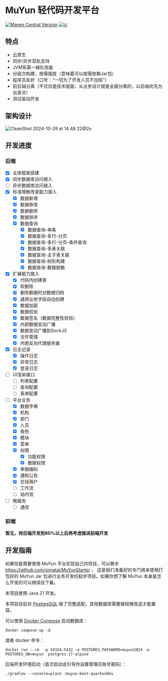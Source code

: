 # MuYun 轻代码开发平台

[![Maven Central Version](https://img.shields.io/maven-central/v/net.ximatai.muyun/muyun-core)](https://central.sonatype.com/artifact/net.ximatai.muyun/muyun-core/overview)
[![ci](https://github.com/ximatai/MuYun/actions/workflows/ci.yml/badge.svg)](https://github.com/ximatai/MuYun/actions/workflows/ci.yml)

## 特点

* 云原生
* 同步/异步双轨支持
* JVM系第一梯队性能
* 分层次构建，按需插拔（意味着可以按需依赖Jar包）
* 程序员友好（口号：“一切为了开发人员不加班”）
* 前后端分离（不仅仅是技术层面，从业务设计就是全面分离的，以后端优先为出发点）
* 测试驱动开发

## 架构设计

![CleanShot 2024-10-28 at 14 48 22@2x](https://github.com/user-attachments/assets/4cd95a86-8099-4df7-97a1-97fafbd3aed5)

## 开发进度

### 后端

* [x] 主体框架搭建
* [x] 同步数据库访问接入
* [ ] 异步数据库访问接入
* [x] 标准增删改查能力接入
  - [x] 数据新增
  - [x] 数据修改
  - [x] 数据删除
  - [x] 数据排序
  - [x] 数据查询
    - [x] 数据查询-单条
    - [x] 数据查询-多行-分页
    - [x] 数据查询-多行-分页-条件查询
    - [x] 数据查询-多表关联
    - [x] 数据查询-主子表关联
    - [x] 数据查询-树形构建
    - [x] 数据查询-数据脱敏
* [x] 扩展能力接入
    - [x] 代码内创建表
    - [x] 软删除
    - [x] 删除数据时对数据归档
    - [x] 通用业务字段自动创建
    - [x] 数据加密
    - [x] 数据校验
    - [x] 数据签名（数据完整性校验） 
    - [x] 内部数据变动广播
    - [x] 数据变动广播到SockJS
    - [x] 文件管理
    - [x] 内嵌反向代理服务器
* [x] 日志记录
    - [x] 操作日志
    - [x] 异常日志
    - [x] 登录日志
* [ ] UI渲染接口
    - [ ] 列表配置
    - [ ] 查询配置
    - [ ] 表单配置
* [ ] 平台业务
    - [x] 数据字典
    - [x] 机构
    - [x] 部门
    - [x] 人员
    - [x] 角色
    - [x] 模块
    - [x] 菜单
    - [x] 权限
      - [x] 功能权限
      - [x] 数据权限
    - [x] 单据编码
    - [x] 通知公告
    - [x] 在线用户
    - [ ] 工作流
    - [ ] 站内信
* [ ] 微服务
    - [ ] 通信

### 前端

**暂无，待后端开发到80%以上后再考虑推进前端开发**

## 开发指南

如果你是需要使用 MuYun 平台实现自己的项目，可以移步 https://github.com/ximatai/MuYunStarter ，
这是我们准备好的专门用来使用打包好的 MuYun Jar 包进行业务开发的起步项目。如果你想了解 MuYun 本身是怎么开发的可以继续往下看。

本项目使用 Java 21 开发。

本项目目前对 [PostgreSQL](https://www.postgresql.org/) 做了完整适配，其他数据库需要做轻微改造才能兼容。

可以使用 [Docker Compose](https://docs.docker.com/compose/) 启动数据库：

```shell
docker compose up -d
```

或者 docker 命令：

```shell
docker run --rm  -p 54324:5432 -e POSTGRES_PASSWORD=muyun2024 -e POSTGRES_DB=muyun  postgres:17-alpine
```

后端开发环境启动（首次启动会引导你设置管理员账号密码）：

```shell
./gradlew --console=plain :muyun-boot:quarkusDev
```
